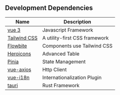 ## Development Dependencies

| Name                                                 | Description                   |
|------------------------------------------------------|-------------------------------|
| [vue 3](https://vuejs.org/)                          | Javascript Framework          |
| [Tailwind CSS](https://tailwindcss.com/)             | A utility-first CSS framework |
| [Flowbite](https://flowbite.com/)                    | Components use Tailwind CSS   |
| [Heroicons](https://heroicons.com/)                  | Advanced Table                |
| [Pinia](https://pinia.vuejs.org/ )                   | State Management              |
| [vue-axios](https://www.npmjs.com/package/vue-axios) | Http Client                   |
| [vue-i18n](https://kazupon.github.io/)               | Internationalization Plugin   |
| [tauri](https://tauri.studio/)                       | Rust Framework                |